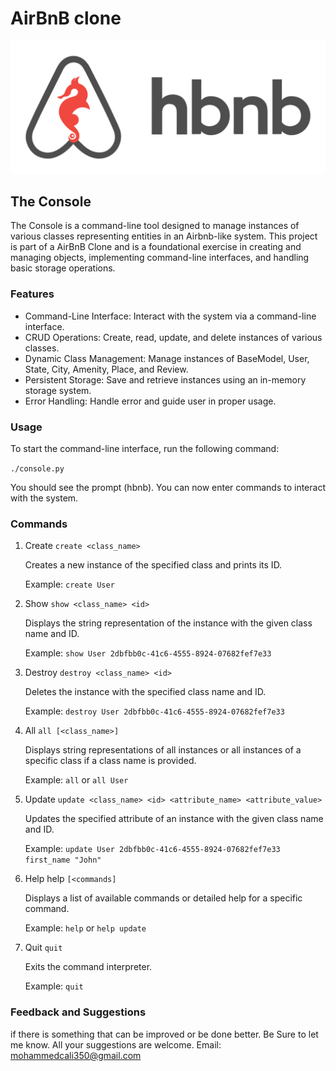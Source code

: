 # AirBnB clone

![alt text](header.png)

## The Console

The Console is a command-line tool designed to manage instances of various classes representing entities in an Airbnb-like system. This project is part of a AirBnB Clone and is a foundational exercise
in creating and managing objects, implementing command-line interfaces, and handling basic storage operations.

### Features

- Command-Line Interface: Interact with the system via a command-line interface.
- CRUD Operations: Create, read, update, and delete instances of various classes.
- Dynamic Class Management: Manage instances of BaseModel, User, State, City, Amenity, Place, and Review.
- Persistent Storage: Save and retrieve instances using an in-memory storage system.
- Error Handling: Handle error and guide user in proper usage.

### Usage

To start the command-line interface, run the following command:

`./console.py`

You should see the prompt (hbnb). You can now enter commands to interact with the system.

### Commands

1. Create `create <class_name>`

   Creates a new instance of the specified class and prints its ID.

   Example: `create User`

2. Show `show <class_name> <id> `

   Displays the string representation of the instance with the given class name and ID.

   Example: `show User 2dbfbb0c-41c6-4555-8924-07682fef7e33`

3. Destroy `destroy <class_name> <id>`

   Deletes the instance with the specified class name and ID.

   Example: `destroy User 2dbfbb0c-41c6-4555-8924-07682fef7e33`

4. All `all [<class_name>]`

   Displays string representations of all instances or all instances of a specific class if a class name is provided.

   Example: `all` or `all User`

5. Update `update <class_name> <id> <attribute_name> <attribute_value>`

   Updates the specified attribute of an instance with the given class name and ID.

   Example: `update User 2dbfbb0c-41c6-4555-8924-07682fef7e33 first_name "John"`

6. Help help `[<commands]`

   Displays a list of available commands or detailed help for a specific command.

   Example: `help` or `help update`

7. Quit `quit`

   Exits the command interpreter.

   Example: `quit`

### Feedback and Suggestions

if there is something that can be improved or be done better. Be Sure to let me know. All your suggestions are welcome. Email: mohammedcali350@gmail.com
